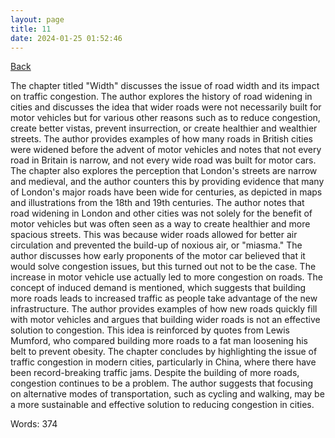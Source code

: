 ```yaml
---
layout: page
title: 11
date: 2024-01-25 01:52:46
---
```


[Back](./)


The chapter titled "Width" discusses the issue of road width and its impact on traffic congestion. The author explores the history of road widening in cities and discusses the idea that wider roads were not necessarily built for motor vehicles but for various other reasons such as to reduce congestion, create better vistas, prevent insurrection, or create healthier and wealthier streets. The author provides examples of how many roads in British cities were widened before the advent of motor vehicles and notes that not every road in Britain is narrow, and not every wide road was built for motor cars.
The chapter also explores the perception that London's streets are narrow and medieval, and the author counters this by providing evidence that many of London's major roads have been wide for centuries, as depicted in maps and illustrations from the 18th and 19th centuries. The author notes that road widening in London and other cities was not solely for the benefit of motor vehicles but was often seen as a way to create healthier and more spacious streets. This was because wider roads allowed for better air circulation and prevented the build-up of noxious air, or "miasma."
The author discusses how early proponents of the motor car believed that it would solve congestion issues, but this turned out not to be the case. The increase in motor vehicle use actually led to more congestion on roads. The concept of induced demand is mentioned, which suggests that building more roads leads to increased traffic as people take advantage of the new infrastructure. The author provides examples of how new roads quickly fill with motor vehicles and argues that building wider roads is not an effective solution to congestion. This idea is reinforced by quotes from Lewis Mumford, who compared building more roads to a fat man loosening his belt to prevent obesity.
The chapter concludes by highlighting the issue of traffic congestion in modern cities, particularly in China, where there have been record-breaking traffic jams. Despite the building of more roads, congestion continues to be a problem. The author suggests that focusing on alternative modes of transportation, such as cycling and walking, may be a more sustainable and effective solution to reducing congestion in cities.

Words: 374